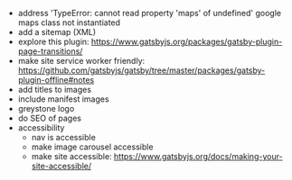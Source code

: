 * address 'TypeError: cannot read property 'maps' of undefined' google maps class not instantiated
* add a sitemap (XML)
* explore this plugin: https://www.gatsbyjs.org/packages/gatsby-plugin-page-transitions/
* make site service worker friendly: https://github.com/gatsbyjs/gatsby/tree/master/packages/gatsby-plugin-offline#notes
* add titles to images
* include manifest images
* greystone logo
* do SEO of pages
* accessibility
    * nav is accessible
    * make image carousel accessible
    * make site accessible: https://www.gatsbyjs.org/docs/making-your-site-accessible/
